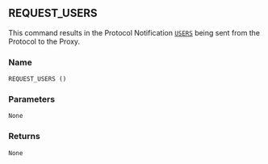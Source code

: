 ## REQUEST\_USERS

This command results in the Protocol Notification [`USERS`][1] being sent from the Protocol to the Proxy.


### Name

`REQUEST_USERS ()`


### Parameters

`None`


### Returns

`None`

[1]:	https://snap-one.github.io/docs-driverworks-proxyprotocol/#lock-protocol-notifications-users